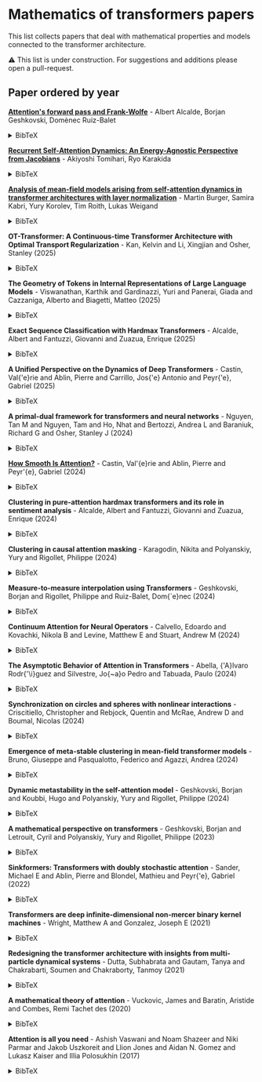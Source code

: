 # Mathematics of transformers papers

This list collects papers that deal with mathematical properties and models connected to the transformer architecture.

⚠️ This list is under construction. For suggestions and additions please open a pull-request.


## Paper ordered by year

**[Attention's forward pass and Frank-Wolfe](https://arxiv.org/abs/2508.09628)** - Albert Alcalde, Borjan Geshkovski, Domènec Ruiz-Balet

<details>
<summary>BibTeX</summary>

```bibtex
@article{alcalde2025attention,
  title={Attention's forward pass and Frank-Wolfe},
  author={Alcalde, Albert and Geshkovski, Borjan and Ruiz-Balet, Dom{\`e}nec},
  journal={arXiv preprint arXiv:2508.09628},
  year={2025}
}
```
</details>

**[Recurrent Self-Attention Dynamics: An Energy-Agnostic Perspective from Jacobians](https://arxiv.org/abs/2505.19458)** - Akiyoshi Tomihari, Ryo Karakida

<details>
<summary>BibTeX</summary>

```bibtex
@misc{tomihari2025recurrentselfattentiondynamicsenergyagnostic,
      title={Recurrent Self-Attention Dynamics: An Energy-Agnostic Perspective from Jacobians}, 
      author={Akiyoshi Tomihari and Ryo Karakida},
      year={2025},
      eprint={2505.19458},
      archivePrefix={arXiv},
      primaryClass={cs.LG},
      url={https://arxiv.org/abs/2505.19458}, 
}
```
</details>

**[Analysis of mean-field models arising from self-attention dynamics in transformer architectures with layer normalization](https://arxiv.org/abs/2501.03096)** - Martin Burger, Samira Kabri, Yury Korolev, Tim Roith, Lukas Weigand

<details>
<summary>BibTeX</summary>

```bibtex
@article{burger2025analysis,
  title={Analysis of mean-field models arising from self-attention dynamics in transformer architectures with layer normalization},
  author={Burger, Martin and Kabri, Samira and Korolev, Yury and Roith, Tim and Weigand, Lukas},
  journal={Philosophical Transactions A},
  volume={383},
  number={2298},
  pages={20240233},
  year={2025},
  publisher={The Royal Society}
}
```
</details>

**OT-Transformer: A Continuous-time Transformer Architecture with Optimal Transport Regularization** - Kan, Kelvin and Li, Xingjian and Osher, Stanley (2025)
<details>
<summary>BibTeX</summary>

```bibtex
@article{kan2025ot,    year = {2025},
    journal = {arXiv preprint arXiv:2501.18793},
    author = {Kan, Kelvin and Li, Xingjian and Osher, Stanley},
    title = {OT-Transformer: A Continuous-time Transformer Architecture with Optimal Transport Regularization},}
```
</details>

**The Geometry of Tokens in Internal Representations of Large Language Models** - Viswanathan, Karthik and Gardinazzi, Yuri and Panerai, Giada and Cazzaniga, Alberto and Biagetti, Matteo (2025)
<details>
<summary>BibTeX</summary>

```bibtex
@article{viswanathan2025geometry,    year = {2025},
    journal = {arXiv preprint arXiv:2501.10573},
    author = {Viswanathan, Karthik and Gardinazzi, Yuri and Panerai, Giada and Cazzaniga, Alberto and Biagetti, Matteo},
    title = {The Geometry of Tokens in Internal Representations of Large Language Models},}
```
</details>

**Exact Sequence Classification with Hardmax Transformers** - Alcalde, Albert and Fantuzzi, Giovanni and Zuazua, Enrique (2025)
<details>
<summary>BibTeX</summary>

```bibtex
@article{alcalde2025exact,    year = {2025},
    journal = {arXiv preprint arXiv:2502.02270},
    author = {Alcalde, Albert and Fantuzzi, Giovanni and Zuazua, Enrique},
    title = {Exact Sequence Classification with Hardmax Transformers},}
```
</details>

**A Unified Perspective on the Dynamics of Deep Transformers** - Castin, Val{\'e}rie and Ablin, Pierre and Carrillo, Jos{\'e} Antonio and Peyr{\'e}, Gabriel (2025)
<details>
<summary>BibTeX</summary>

```bibtex
@article{castin2025unified,    year = {2025},
    journal = {arXiv preprint arXiv:2501.18322},
    author = {Castin, Val{\'e}rie and Ablin, Pierre and Carrillo, Jos{\'e} Antonio and Peyr{\'e}, Gabriel},
    title = {A Unified Perspective on the Dynamics of Deep Transformers},}
```
</details>

**A primal-dual framework for transformers and neural networks** - Nguyen, Tan M and Nguyen, Tam and Ho, Nhat and Bertozzi, Andrea L and Baraniuk, Richard G and Osher, Stanley J (2024)
<details>
<summary>BibTeX</summary>

```bibtex
@article{nguyen2024primal,    year = {2024},
    journal = {arXiv:2406.13781},
    author = {Nguyen, Tan M and Nguyen, Tam and Ho, Nhat and Bertozzi, Andrea L and Baraniuk, Richard G and Osher, Stanley J},
    title = {A primal-dual framework for transformers and neural networks},}
```
</details>

[**How Smooth Is Attention?**](https://proceedings.mlr.press/v235/castin24a.html) - Castin, Val\'{e}rie and Ablin, Pierre and Peyr\'{e}, Gabriel (2024)
<details>
<summary>BibTeX</summary>

```bibtex
@inproceedings{castin2024howsmooth,    url = {https://proceedings.mlr.press/v235/castin24a.html},
    pdf = {https://raw.githubusercontent.com/mlresearch/v235/main/assets/castin24a/castin24a.pdf},
    publisher = {PMLR},
    series = {Proceedings of Machine Learning Research},
    volume = {235},
    editor = {Salakhutdinov, Ruslan and Kolter, Zico and Heller, Katherine and Weller, Adrian and Oliver, Nuria and Scarlett, Jonathan and Berkenkamp, Felix},
    year = {2024},
    pages = {5817--5840},
    booktitle = {Proceedings of the 41st International Conference on Machine Learning},
    author = {Castin, Val\'{e}rie and Ablin, Pierre and Peyr\'{e}, Gabriel},
    title = {How Smooth Is Attention?},}
```
</details>

**Clustering in pure-attention hardmax transformers and its role in sentiment analysis** - Alcalde, Albert and Fantuzzi, Giovanni and Zuazua, Enrique (2024)
<details>
<summary>BibTeX</summary>

```bibtex
@article{alcalde2024clustering,    year = {2024},
    journal = {arXiv preprint arXiv:2407.01602},
    author = {Alcalde, Albert and Fantuzzi, Giovanni and Zuazua, Enrique},
    title = {Clustering in pure-attention hardmax transformers and its role in sentiment analysis},}
```
</details>

**Clustering in causal attention masking** - Karagodin, Nikita and Polyanskiy, Yury and Rigollet, Philippe (2024)
<details>
<summary>BibTeX</summary>

```bibtex
@article{karagodin2024clustering,    year = {2024},
    journal = {arXiv preprint arXiv:2411.04990},
    author = {Karagodin, Nikita and Polyanskiy, Yury and Rigollet, Philippe},
    title = {Clustering in causal attention masking},}
```
</details>

**Measure-to-measure interpolation using Transformers** - Geshkovski, Borjan and Rigollet, Philippe and Ruiz-Balet, Dom{\`e}nec (2024)
<details>
<summary>BibTeX</summary>

```bibtex
@article{geshkovski2024measure,    year = {2024},
    journal = {arXiv preprint arXiv:2411.04551},
    author = {Geshkovski, Borjan and Rigollet, Philippe and Ruiz-Balet, Dom{\`e}nec},
    title = {Measure-to-measure interpolation using Transformers},}
```
</details>

**Continuum Attention for Neural Operators** - Calvello, Edoardo and Kovachki, Nikola B and Levine, Matthew E and Stuart, Andrew M (2024)
<details>
<summary>BibTeX</summary>

```bibtex
@article{calvello2024continuum,    year = {2024},
    journal = {arXiv:2406.06486},
    author = {Calvello, Edoardo and Kovachki, Nikola B and Levine, Matthew E and Stuart, Andrew M},
    title = {Continuum Attention for Neural Operators},}
```
</details>

**The Asymptotic Behavior of Attention in Transformers** - Abella, {\'A}lvaro Rodr{\'\i}guez and Silvestre, Jo{\~a}o Pedro and Tabuada, Paulo (2024)
<details>
<summary>BibTeX</summary>

```bibtex
@article{abella2024asymptotic,    year = {2024},
    journal = {arXiv preprint arXiv:2412.02682},
    author = {Abella, {\'A}lvaro Rodr{\'\i}guez and Silvestre, Jo{\~a}o Pedro and Tabuada, Paulo},
    title = {The Asymptotic Behavior of Attention in Transformers},}
```
</details>

**Synchronization on circles and spheres with nonlinear interactions** - Criscitiello, Christopher and Rebjock, Quentin and McRae, Andrew D and Boumal, Nicolas (2024)
<details>
<summary>BibTeX</summary>

```bibtex
@article{criscitiello2024synchronization,    year = {2024},
    journal = {arXiv:2405.18273},
    author = {Criscitiello, Christopher and Rebjock, Quentin and McRae, Andrew D and Boumal, Nicolas},
    title = {Synchronization on circles and spheres with nonlinear interactions},}
```
</details>

**Emergence of meta-stable clustering in mean-field transformer models** - Bruno, Giuseppe and Pasqualotto, Federico and Agazzi, Andrea (2024)
<details>
<summary>BibTeX</summary>

```bibtex
@article{bruno2024emergence,    year = {2024},
    journal = {arXiv preprint arXiv:2410.23228},
    author = {Bruno, Giuseppe and Pasqualotto, Federico and Agazzi, Andrea},
    title = {Emergence of meta-stable clustering in mean-field transformer models},}
```
</details>

**Dynamic metastability in the self-attention model** - Geshkovski, Borjan and Koubbi, Hugo and Polyanskiy, Yury and Rigollet, Philippe (2024)
<details>
<summary>BibTeX</summary>

```bibtex
@article{geshkovski2024dynamic,    year = {2024},
    journal = {arXiv preprint arXiv:2410.06833},
    author = {Geshkovski, Borjan and Koubbi, Hugo and Polyanskiy, Yury and Rigollet, Philippe},
    title = {Dynamic metastability in the self-attention model},}
```
</details>

**A mathematical perspective on transformers** - Geshkovski, Borjan and Letrouit, Cyril and Polyanskiy, Yury and Rigollet, Philippe (2023)
<details>
<summary>BibTeX</summary>

```bibtex
@article{geshkovski2023mathematical,    year = {2023},
    journal = {arXiv:2312.10794},
    author = {Geshkovski, Borjan and Letrouit, Cyril and Polyanskiy, Yury and Rigollet, Philippe},
    title = {A mathematical perspective on transformers},}
```
</details>

**Sinkformers: Transformers with doubly stochastic attention** - Sander, Michael E and Ablin, Pierre and Blondel, Mathieu and Peyr{\'e}, Gabriel (2022)
<details>
<summary>BibTeX</summary>

```bibtex
@inproceedings{sander2022sinkformers,    year = {2022},
    pages = {3515--3530},
    booktitle = {International Conference on Artificial Intelligence and Statistics},
    author = {Sander, Michael E and Ablin, Pierre and Blondel, Mathieu and Peyr{\'e}, Gabriel},
    title = {Sinkformers: Transformers with doubly stochastic attention},}
```
</details>

**Transformers are deep infinite-dimensional non-mercer binary kernel machines** - Wright, Matthew A and Gonzalez, Joseph E (2021)
<details>
<summary>BibTeX</summary>

```bibtex
@article{wright2021transformers,    year = {2021},
    journal = {arXiv:2106.01506},
    author = {Wright, Matthew A and Gonzalez, Joseph E},
    title = {Transformers are deep infinite-dimensional non-mercer binary kernel machines},}
```
</details>

**Redesigning the transformer architecture with insights from multi-particle dynamical systems** - Dutta, Subhabrata and Gautam, Tanya and Chakrabarti, Soumen and Chakraborty, Tanmoy (2021)
<details>
<summary>BibTeX</summary>

```bibtex
@article{dutta2021redesigning,    year = {2021},
    pages = {5531--5544},
    volume = {34},
    journal = {Advances in Neural Information Processing Systems},
    author = {Dutta, Subhabrata and Gautam, Tanya and Chakrabarti, Soumen and Chakraborty, Tanmoy},
    title = {Redesigning the transformer architecture with insights from multi-particle dynamical systems},}
```
</details>

**A mathematical theory of attention** - Vuckovic, James and Baratin, Aristide and Combes, Remi Tachet des (2020)
<details>
<summary>BibTeX</summary>

```bibtex
@article{vuckovic2020mathematical,    year = {2020},
    journal = {arXiv:2007.02876},
    author = {Vuckovic, James and Baratin, Aristide and Combes, Remi Tachet des},
    title = {A mathematical theory of attention},}
```
</details>

**Attention is all you need** - Ashish Vaswani and Noam Shazeer and Niki Parmar and Jakob Uszkoreit and Llion Jones and Aidan N. Gomez and Lukasz Kaiser and Illia Polosukhin (2017)
<details>
<summary>BibTeX</summary>

```bibtex
@article{vaswani2017attention,    year = {2017},
    journal = {Advances in Neural Information Processing Systems},
    author = {Ashish Vaswani and Noam Shazeer and Niki Parmar and Jakob Uszkoreit and Llion Jones and Aidan N. Gomez and Lukasz Kaiser and Illia Polosukhin},
    title = {Attention is all you need},}
```
</details>
